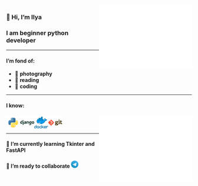 <img align="right" src="/metrics.plugin.isocalendar.fullyear.svg" alt="Metrics" width="50%">  

### 👋 Hi, I’m Ilya
### I am beginner python developer  

- - -

#### I’m fond of:

- 📸 **photography**
- 📖 **reading**
- 🐍 **coding**  

- - -

#### I know:  

<img align="right" src="/metrics.plugin.leetcode.svg" alt="Metrics" width="50%">

[<img align="left" alt="Python" width="38px" src="https://raw.githubusercontent.com/github/explore/80688e429a7d4ef2fca1e82350fe8e3517d3494d/topics/python/python.png" />](https://github.com/topics/python)
[<img align="left" alt="Django" width="38px" src="https://raw.githubusercontent.com/github/explore/7456fdff59816d37ef383a6c8f32a26ff7332db2/topics/django/django.png" />](https://github.com/topics/django)
[<img align="left" alt="Docker" width="38px" src="https://raw.githubusercontent.com/github/explore/80688e429a7d4ef2fca1e82350fe8e3517d3494d/topics/docker/docker.png" />](https://github.com/topics/docker)
[<img align="left" alt="Git" width="38px" src="https://raw.githubusercontent.com/github/explore/80688e429a7d4ef2fca1e82350fe8e3517d3494d/topics/git/git.png" />](https://github.com/topics/git)  

<br/>
<br/> 

- - -

#### 👀 I’m currently learning Tkinter and FastAPI  

#### 🤝 I’m ready to collaborate    [<img alt="Telegram" width="20px" src="https://raw.githubusercontent.com/github/explore/80688e429a7d4ef2fca1e82350fe8e3517d3494d/topics/telegram/telegram.png"/>](https://t.me/steblyan90)

